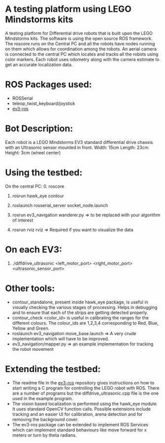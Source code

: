 A testing platform using LEGO Mindstorms kits
=============================================

A testing platform for Differential drive robots that is built upon the LEGO Mindstorms kits.
The software is using the open source ROS framework. The roscore runs on the Central PC and 
all the robots have nodes running on them which allows for coordination among the robots. 
An aerial camera is connected to the central PC which locates and tracks all the robots using
color markers. Each robot uses odometry along with the camera estimate to get an accurate
localization data.

ROS Packages used:
==================
- ROSSerial
- teleop_twist_keyboard/joystick
- [ev3-ros](https://github.com/srmanikandasriram/ev3-ros)

Bot Description:
================
Each robot is a LEGO Mindstorms EV3 standard differential drive chassis with an Ultrasonic sensor mounted in front.
Width: 15cm
Length: 23cm
Height: 3cm (wheel center)

Using the testbed:
==================
On the central PC:
0. roscore
1. rosrun hawk_eye contour
2. roslaunch rosserial_server socket_node.launch
3. rosrun ev3_navigation wanderer.py => to be replaced with your algorithm of interest

4. rosrun rviz rviz => Required if you want to visualize the data

On each EV3:
============
1. ./diffdrive_ultrasonic <IP-address of central PC> <left_motor_port> <right_motor_port> <ultrasonic_sensor_port>

Other tools:
============
- contour_standalone, present inside hawk_eye package, is useful in visually checking the various stages of processing. Helps in debugging and to ensure that each of the strips are getting detected properly.
- contour_check <color_id> is useful in calibrating the ranges for the different colours. The colour_ids are 1,2,3,4 corresponding to Red, Blue, Yellow and Green.
- roslaunch ev3_navigation move_base.launch => A very crude implementation which will have to be improved.
- ev3_navigation/mapper.py => an example implementation for tracking the robot movement

Extending the testbed:
=====================
- The readme file in the [ev3-ros](https://github.com/srmanikandasriram/ev3-ros) repository gives instructions on how to start writing a C program for controlling the LEGO robot with ROS. There are a number of programs but the diffdrive_ultrasonic.cpp file is the one used in the example program.
- The vision based localization is performed using the hawk_eye module. It uses standard OpenCV function calls. Possible extensions include tracking and an easier UI for calibration, arena detection and for removing the background cover.
- The ev3-ros package can be extended to implement ROS Services which can implement standard behaviours like move forward for x meters or turn by theta radians.